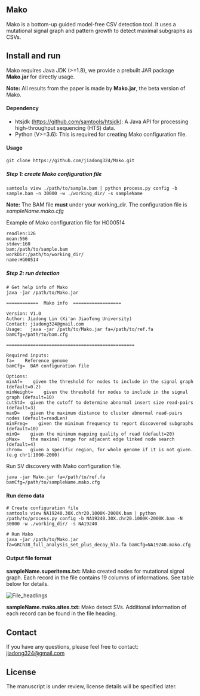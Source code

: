 ## Mako
Mako is a bottom-up guided model-free CSV detection tool. It uses a mutational signal graph and pattern growth to detect maximal subgraphs as CSVs.

## Install and run

Mako requires Java JDK (>=1.8), we provide a prebuilt JAR package **Mako.jar** for directly usage.

**Note:** All results from the paper is made by **Mako.jar**, the beta version of Mako.

#### Dependency

- htsjdk (https://github.com/samtools/htsjdk): A Java API for processing high-throughput sequencing (HTS) data.
- Python (V>=3.6): This is required for creating Mako configuration file.

#### Usage

```
git clone https://github.com/jiadong324/Mako.git
```

##### Step 1: create Mako configuration file

```
samtools view ./path/to/sample.bam | python process.py config -b sample.bam -n 30000 -w ./working_dir/ -s sampleName
```

**Note:** The BAM file  **must** under your working_dir. The configuration file is *sampleName.mako.cfg*

Example of Mako configuration file for HG00514
```
readlen:126
mean:566
stdev:160
bam:/path/to/sample.bam
workDir:/path/to/working_dir/
name:HG00514
```

##### Step 2: run detection

```
# Get help info of Mako
java -jar /path/to/Mako.jar

============  Mako info  ==================

Version: V1.0
Author: Jiadong Lin (Xi'an JiaoTong University)
Contact: jiadong324@gmail.com
Usage:   java -jar /path/to/Mako.jar fa=/path/to/ref.fa bamCfg=/path/to/bam.cfg

================================================

Required inputs:
fa=    Reference genome
bamCfg=  BAM configuration file

Options:
minAf=    given the threshold for nodes to include in the signal graph (default=0.2)
minWeight=    given the threshold for nodes to include in the signal graph (default=10)
cutStd=  given the cutoff to determine abnormal insert size read-pairs (default=3)
maxD=    given the maximum distance to cluster abnormal read-pairs nodes (default=readLen)
minFreq=    given the minimum frequency to report discovered subgraphs (default=10)
minQ=    given the minimum mapping quality of read (default=20)
pMax=    the maximal range for adjacent edge linked node search (default=4)
chrom=   given a specific region, for whole genome if it is not given. (e.g chr1:1000-2000)
```

Run SV discovery with Mako configuration file.
```
java -jar Mako.jar fa=/path/to/ref.fa bamCfg=/path/to/sampleName.mako.cfg
```

#### Run demo data

```
# Create configuration file
samtools view NA19240.30X.chr20.1000K-2000K.bam | python /path/to/process.py config -b NA19240.30X.chr20.1000K-2000K.bam -N 30000 -w ./working_dir/ -s NA19240

# Run Mako
java -jar /path/to/Mako.jar fa=GRCh38_full_analysis_set_plus_decoy_hla.fa bamCfg=NA19240.mako.cfg
```

#### Output file format

**sampleName.superitems.txt:** Mako created nodes for mutational signal graph. Each record in the file contains 19 columns of informations. See table below for details.

![File_headlings](D:\mako_works\Github_files\File_headlings.png)

**sampleName.mako.sites.txt:** Mako detect SVs. Additional information of each record can be found in the file heading.

## Contact
If you have any questions, please feel free to contact: jiadong324@gmail.com

## License
The manuscript is under review, license details will be specified later.